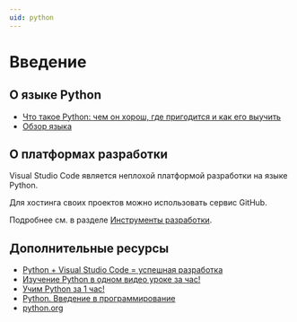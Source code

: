 ```yaml
---
uid: python
---
```


# Введение

## О языке Python

- [Что такое Python: чем он хорош, где пригодится и как его выучить](https://netology.ru/blog/python)
- [Обзор языка](https://wiki.python.org/moin/BeginnersGuide/Overview)

## О платформах разработки

Visual Studio Code является неплохой платформой разработки на языке Python.

Для хостинга своих проектов можно использовать сервис GitHub.

Подробнее см. в разделе [Инструменты разработки](/dotnet/development-tools/).

## Дополнительные ресурсы

- [Python + Visual Studio Code = успешная разработка](https://proglib.io/p/python-vscode/)
- [Изучение Python в одном видео уроке за час!](https://www.youtube.com/watch?v=x_2QpLcRdeY)
- [Учим Python за 1 час!](https://www.youtube.com/watch?v=fp5-XQFr_nk)
- [Python. Введение в программирование](https://younglinux.info/python.php)
- [python.org](https://www.python.org/)
